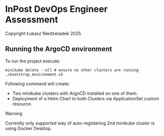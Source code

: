 # InPost DevOps Engineer Assessment

Copyright Łukasz Niedźwiadek 2025

## Running the ArgoCD environment

To run the project execute:

```shell
minikube delete --all # ensure no other clusters are running
./bootstrap_environment.sh
```

Following command will create:

- Two minikube clusters with ArgoCD installed on one of them.
- Deployment of a Helm Chart to both Clusters via ApplicationSet custom resource.

> [!WARNING]  
> Currently only supported way of auto-registering 2nd minikube cluster is using Docker Desktop.

